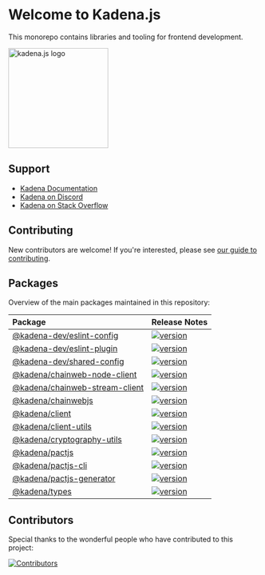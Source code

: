 # Welcome to Kadena.js

This monorepo contains libraries and tooling for frontend development.

<picture>
  <source srcset="./common/images/Kadena.JS_logo-white.png" media="(prefers-color-scheme: dark)"/>
  <img src="./common/images/Kadena.JS_logo-black.png" width="200" alt="kadena.js logo" />
</picture>

## Support

- [Kadena Documentation][1]
- [Kadena on Discord][2]
- [Kadena on Stack Overflow][3]

## Contributing

New contributors are welcome! If you're interested, please see [our guide to contributing][4].

## Packages

Overview of the main packages maintained in this repository:

<!--packageTable start -->

| Package                              | Release Notes        |
| :----------------------------------- | :------------------- |
| [@kadena-dev/eslint-config][5]       | [![version][7]][6]   |
| [@kadena-dev/eslint-plugin][8]       | [![version][10]][9]  |
| [@kadena-dev/shared-config][11]      | [![version][13]][12] |
| [@kadena/chainweb-node-client][14]   | [![version][16]][15] |
| [@kadena/chainweb-stream-client][17] | [![version][19]][18] |
| [@kadena/chainwebjs][20]             | [![version][22]][21] |
| [@kadena/client][23]                 | [![version][25]][24] |
| [@kadena/client-utils][26]           | [![version][28]][27] |
| [@kadena/cryptography-utils][29]     | [![version][31]][30] |
| [@kadena/pactjs][32]                 | [![version][34]][33] |
| [@kadena/pactjs-cli][35]             | [![version][37]][36] |
| [@kadena/pactjs-generator][38]       | [![version][40]][39] |
| [@kadena/types][41]                  | [![version][43]][42] |

<!--packageTable end -->

## Contributors

Special thanks to the wonderful people who have contributed to this project:

[![Contributors][45]][44]

[1]: https://docs.kadena.io
[2]: https://discord.io/kadena
[3]: https://stackoverflow.com/questions/tagged/kadena
[4]: ./CONTRIBUTING.md
[5]: https://github.com/kadena-community/kadena.js/tree/main/packages/tools/eslint-config
[6]: packages/tools/eslint-config/CHANGELOG.md
[7]: https://img.shields.io/npm/v/@kadena-dev/eslint-config.svg
[8]: https://github.com/kadena-community/kadena.js/tree/main/packages/tools/eslint-plugin
[9]: packages/tools/eslint-plugin/CHANGELOG.md
[10]: https://img.shields.io/npm/v/@kadena-dev/eslint-plugin.svg
[11]: https://github.com/kadena-community/kadena.js/tree/main/packages/tools/shared-config
[12]: packages/tools/shared-config/CHANGELOG.md
[13]: https://img.shields.io/npm/v/@kadena-dev/shared-config.svg
[14]: https://github.com/kadena-community/kadena.js/tree/main/packages/libs/chainweb-node-client
[15]: packages/libs/chainweb-node-client/CHANGELOG.md
[16]: https://img.shields.io/npm/v/@kadena/chainweb-node-client.svg
[17]: https://github.com/kadena-community/kadena.js/tree/main/packages/libs/chainweb-stream-client
[18]: packages/libs/chainweb-stream-client/CHANGELOG.md
[19]: https://img.shields.io/npm/v/@kadena/chainweb-stream-client.svg
[20]: https://github.com/kadena-community/kadena.js/tree/main/packages/libs/chainwebjs
[21]: packages/libs/chainwebjs/CHANGELOG.md
[22]: https://img.shields.io/npm/v/@kadena/chainwebjs.svg
[23]: https://github.com/kadena-community/kadena.js/tree/main/packages/libs/client
[24]: packages/libs/client/CHANGELOG.md
[25]: https://img.shields.io/npm/v/@kadena/client.svg
[26]: https://github.com/kadena-community/kadena.js/tree/main/packages/libs/client-utils
[27]: packages/libs/client-utils/CHANGELOG.md
[28]: https://img.shields.io/npm/v/@kadena/client-utils.svg
[29]: https://github.com/kadena-community/kadena.js/tree/main/packages/libs/cryptography-utils
[30]: packages/libs/cryptography-utils/CHANGELOG.md
[31]: https://img.shields.io/npm/v/@kadena/cryptography-utils.svg
[32]: https://github.com/kadena-community/kadena.js/tree/main/packages/libs/pactjs
[33]: packages/libs/pactjs/CHANGELOG.md
[34]: https://img.shields.io/npm/v/@kadena/pactjs.svg
[35]: https://github.com/kadena-community/kadena.js/tree/main/packages/tools/pactjs-cli
[36]: packages/tools/pactjs-cli/CHANGELOG.md
[37]: https://img.shields.io/npm/v/@kadena/pactjs-cli.svg
[38]: https://github.com/kadena-community/kadena.js/tree/main/packages/libs/pactjs-generator
[39]: packages/libs/pactjs-generator/CHANGELOG.md
[40]: https://img.shields.io/npm/v/@kadena/pactjs-generator.svg
[41]: https://github.com/kadena-community/kadena.js/tree/main/packages/libs/types
[42]: packages/libs/types/CHANGELOG.md
[43]: https://img.shields.io/npm/v/@kadena/types.svg
[44]: https://github.com/kadena-community/kadena.js/graphs/contributors
[45]: https://contrib.rocks/image?repo=kadena-community/kadena.js
